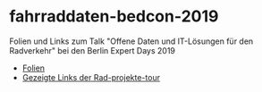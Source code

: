 # fahrraddaten-bedcon-2019
Folien und Links zum Talk "Offene Daten und IT-Lösungen für den Radverkehr" bei den Berlin Expert Days 2019

* [Folien](fahrraddaten-20190905.pdf)
* [Gezeigte Links der Rad-projekte-tour](links-20190905.md)